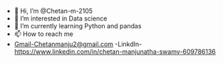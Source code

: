 - 👋 Hi, I’m @Chetan-m-2105
- 👀 I’m interested in Data science 
- 🌱 I’m currently learning Python and pandas   
- 📫 How to reach me 
- Gmail-Chetanmanju2@gmail.com
-LinkdIn-https://www.linkedin.com/in/chetan-manjunatha-swamy-609786136

<!---
Chetan-m-2105/Chetan-m-2105 is a ✨ special ✨ repository because its `README.md` (this file) appears on your GitHub profile.
You can click the Preview link to take a look at your changes.
--->

